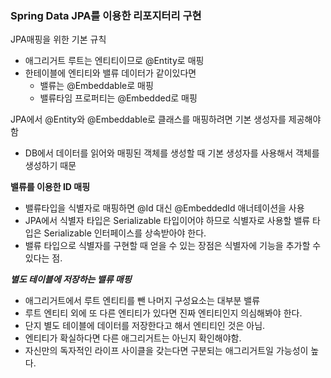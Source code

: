 ### **Spring Data JPA를 이용한 리포지터리 구현**

JPA매핑을 위한 기본 규칙

- 애그리거트 루트는 엔티티이므로 @Entity로 매핑
- 한테이블에 엔티티와 밸류 데이터가 같이있다면
    - 밸류는 @Embeddable로 매핑
    - 밸류타임 프로퍼티는 @Embedded로 매핑

JPA에서 @Entity와 @Embeddable로 클래스를 매핑하려면 기본 생성자를 제공해야 함

- DB에서 데이터를 읽어와 매핑된 객체를 생성할 때 기본 생성자를 사용해서 객체를 생성하기 때문

**************************밸류를 이용한 ID 매핑**************************

- 밸류타입을 식별자로 매핑하면 @Id 대신 @EmbeddedId 애너테이션을 사용
- JPA에서 식별자 타입은 Serializable 타입이어야 하므로 식별자로 사용할 밸류 타입은 Serializable 인터페이스를 상속받아야 한다.
- 밸류 타입으로 식별자를 구현할 때 얻을 수 있는 장점은 식별자에 기능을 추가할 수 있다는 점.

***************************************************별도 테이블에 저장하는 밸류 매핑***************************************************

- 애그리거트에서 루트 엔티티를 뺀 나머지 구성요소는 대부분 밸류
- 루트 엔티티 외에 또 다른 엔티티가 있다면 진짜 엔티티인지 의심해봐야 한다.
- 단지 별도 테이블에 데이터를 저장한다고 해서 엔티티인 것은 아님.
- 엔티티가 확실하다면 다른 애그리거트는 아닌지 확인해야함.
- 자신만의 독자적인 라이프 사이클을 갖는다면 구분되는 애그리거트일 가능성이 높다.